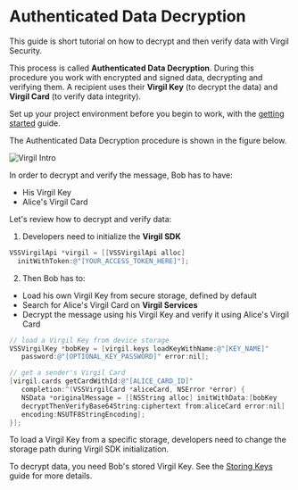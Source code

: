 # Authenticated Data Decryption

This guide is short tutorial on how to decrypt and then verify data with Virgil Security.

This process is called **Authenticated Data Decryption**. During this procedure you work with encrypted and signed data, decrypting and verifying them. A recipient uses their **Virgil Key** (to decrypt the data) and **Virgil Card** (to verify data integrity).


Set up your project environment before you begin to work, with the [getting started](https://github.com/VirgilSecurity/virgil-sdk-x/blob/docs-review/documentation-objectivec/guides/configuration/client-configuration.md) guide.

The Authenticated Data Decryption procedure is shown in the figure below.

![Virgil Intro](https://github.com/VirgilSecurity/virgil-sdk-x/blob/docs-review/documentation-objectivec/img/Guides_introduction.png "Authenticated Data Decryption")

In order to decrypt and verify the message, Bob has to have:
 - His Virgil Key
 - Alice's Virgil Card

Let's review how to decrypt and verify data:

1. Developers need to initialize the **Virgil SDK**

```objectivec
VSSVirgilApi *virgil = [[VSSVirgilApi alloc]
  initWithToken:@"[YOUR_ACCESS_TOKEN_HERE]"];
```

2. Then Bob has to:

 - Load his own Virgil Key from secure storage, defined by default
 - Search for Alice's Virgil Card on **Virgil Services**
 - Decrypt the message using his Virgil Key and verify it using Alice's Virgil Card

 ```objectivec
 // load a Virgil Key from device storage
 VSSVirgilKey *bobKey = [virgil.keys loadKeyWithName:@"[KEY_NAME]"
 	password:@"[OPTIONAL_KEY_PASSWORD]" error:nil];

 // get a sender's Virgil Card
 [virgil.cards getCardWithId:@"[ALICE_CARD_ID]"
 	completion:^(VSSVirgilCard *aliceCard, NSError *error) {
 	NSData *originalMessage = [[NSString alloc] initWithData:[bobKey
 	decryptThenVerifyBase64String:ciphertext from:aliceCard error:nil]
 	encoding:NSUTF8StringEncoding];
 }];
 ```

To load a Virgil Key from a specific storage, developers need to change the storage path during Virgil SDK initialization.

To decrypt data, you need Bob's stored Virgil Key. See the [Storing Keys](https://github.com/VirgilSecurity/virgil-sdk-x/blob/docs-review/documentation-objectivec/guides/virgil-key/saving-key.md) guide for more details.
